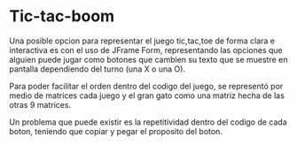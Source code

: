# Tic-tac-boom
Una posible opcion para representar el juego tic,tac,toe de forma clara e interactiva es con el uso de JFrame Form,
representando las opciones que alguien puede jugar como botones que cambien su texto que se muestre en pantalla dependiendo del turno (una X o una O).

Para poder facilitar el orden dentro del codigo del juego, se representó por medio de matrices cada juego y el gran gato como una matriz hecha de las otras 9 matrices.

Un problema que puede existir es la repetitividad dentro del codigo de cada boton, teniendo que copiar y pegar el proposito del boton.
